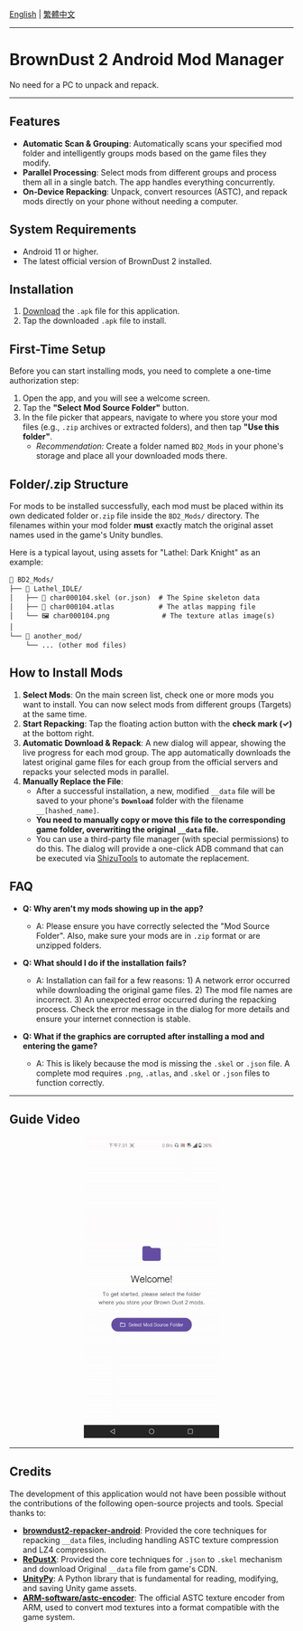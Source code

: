 [English](./README.md) | [繁體中文](./README.zh-TW.md)

---

# BrownDust 2 Android Mod Manager

No need for a PC to unpack and repack.

---

## Features

*   **Automatic Scan & Grouping**: Automatically scans your specified mod folder and intelligently groups mods based on the game files they modify.
*   **Parallel Processing**: Select mods from different groups and process them all in a single batch. The app handles everything concurrently.
*   **On-Device Repacking**: Unpack, convert resources (ASTC), and repack mods directly on your phone without needing a computer.

## System Requirements

*   Android 11 or higher.
*   The latest official version of BrownDust 2 installed.

## Installation

1.  [Download](https://github.com/Ark-Repoleved/bd2-android-mod-manager/releases) the `.apk` file for this application.
2.  Tap the downloaded `.apk` file to install.

## First-Time Setup

Before you can start installing mods, you need to complete a one-time authorization step:

1.  Open the app, and you will see a welcome screen.
2.  Tap the **"Select Mod Source Folder"** button.
3.  In the file picker that appears, navigate to where you store your mod files (e.g., `.zip` archives or extracted folders), and then tap **"Use this folder"**.
    *   *Recommendation:* Create a folder named `BD2_Mods` in your phone's storage and place all your downloaded mods there.

## Folder/.zip Structure

For mods to be installed successfully, each mod must be placed within its own dedicated folder or`.zip` file inside the `BD2_Mods/` directory. The filenames within your mod folder **must** exactly match the original asset names used in the game's Unity bundles.

Here is a typical layout, using assets for "Lathel: Dark Knight" as an example:

```
📁 BD2_Mods/
├── 📁 Lathel_IDLE/
│   ├── 📄 char000104.skel (or.json)  # The Spine skeleton data
│   ├── 📄 char000104.atlas           # The atlas mapping file
│   └── 🖼️ char000104.png             # The texture atlas image(s)
│
└── 📁 another_mod/
    └── ... (other mod files)
```

## How to Install Mods

1.  **Select Mods**: On the main screen list, check one or more mods you want to install. You can now select mods from different groups (Targets) at the same time.
2.  **Start Repacking**: Tap the floating action button with the **check mark (✓)** at the bottom right.
3.  **Automatic Download & Repack**: A new dialog will appear, showing the live progress for each mod group. The app automatically downloads the latest original game files for each group from the official servers and repacks your selected mods in parallel.
4.  **Manually Replace the File**:
    *   After a successful installation, a new, modified `__data` file will be saved to your phone's **`Download`** folder with the filename `__[hashed_name]`.
    *   **You need to manually copy or move this file to the corresponding game folder, overwriting the original `__data` file.**
    *   You can use a third-party file manager (with special permissions) to do this. The dialog will provide a one-click ADB command that can be executed via [ShizuTools](https://github.com/legendsayantan/ShizuTools) to automate the replacement.

## FAQ

*   **Q: Why aren't my mods showing up in the app?**
    *   A: Please ensure you have correctly selected the "Mod Source Folder". Also, make sure your mods are in `.zip` format or are unzipped folders.

*   **Q: What should I do if the installation fails?**
    *   A: Installation can fail for a few reasons: 1) A network error occurred while downloading the original game files. 2) The mod file names are incorrect. 3) An unexpected error occurred during the repacking process. Check the error message in the dialog for more details and ensure your internet connection is stable.

*   **Q: What if the graphics are corrupted after installing a mod and entering the game?**
    *   A: This is likely because the mod is missing the `.skel` or `.json` file. A complete mod requires `.png`, `.atlas`, and `.skel` or `.json` files to function correctly.

---

## Guide Video

<p align="center">
  <img src="./guide_video.gif" width="240">
</p>

---

## Credits

The development of this application would not have been possible without the contributions of the following open-source projects and tools. Special thanks to:

*   **[browndust2-repacker-android](https://codeberg.org/kxdekxde/browndust2-repacker-android)**: Provided the core techniques for repacking `__data` files, including handling ASTC texture compression and LZ4 compression.
*   **[ReDustX](https://github.com/Jelosus2/ReDustX)**: Provided the core techniques for `.json` to `.skel` mechanism and download Original `__data` file from game's CDN.
*   **[UnityPy](https://github.com/K0lb3/UnityPy)**: A Python library that is fundamental for reading, modifying, and saving Unity game assets.
*   **[ARM-software/astc-encoder](https://github.com/ARM-software/astc-encoder)**: The official ASTC texture encoder from ARM, used to convert mod textures into a format compatible with the game system.
